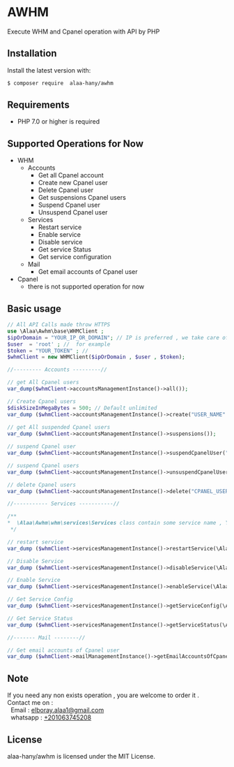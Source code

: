 AWHM
====

Execute WHM and Cpanel operation with  API by PHP


Installation
------------

Install the latest version with:

```bash
$ composer require  alaa-hany/awhm
```


Requirements
------------

* PHP 7.0 or higher is required


Supported Operations for Now 
----------------------------
* WHM
  * Accounts
    * Get all Cpanel  account
    * Create new Cpanel user
    * Delete Cpanel user
    * Get suspensions Cpanel users
    * Suspend Cpanel user
    * Unsuspend Cpanel user
  * Services
    * Restart service
    * Enable service
    * Disable service
    * Get service Status
    * Get service configuration
  * Mail
    * Get email accounts of Cpanel user
* Cpanel 
   * there is not supported operation for now

Basic usage
-----------
```php
// All API Calls made throw HTTPS 
use \Alaa\Awhm\base\WHMClient ;
$ipOrDomain = "YOUR_IP_OR_DOMAIN"; // IP is preferred , we take care of get Domain
$user  = 'root' ; //  for example
$token = "YOUR_TOKEN" ; //
$whmClient = new WHMClient($ipOrDomain , $user , $token);

//--------- Accounts ---------//

// get All Cpanel users
var_dump($whmClient->accountsManagementInstance()->all());

// Create Cpanel users
$diskSizeInMegaBytes = 500; // Default unlimited
var_dump ($whmClient->accountsManagementInstance()->create("USER_NAME" , "PASSWORD" , $diskSizeInMegaBytes));
 
// get All suspended Cpanel users
var_dump ($whmClient->accountsManagementInstance()->suspensions());

// suspend Cpanel user
var_dump ($whmClient->accountsManagementInstance()->suspendCpanelUser("CPANEL_USER_NAME"));

// suspend Cpanel users
var_dump ($whmClient->accountsManagementInstance()->unsuspendCpanelUser("CPANEL_USER_NAME"));

// delete Cpanel users
var_dump ($whmClient->accountsManagementInstance()->delete("CPANEL_USER_NAME"));

//----------- Services -----------//

/**
*  \Alaa\Awhm\whm\services\Services class contain some service name , You can use it or pass service's Name 
 */

// restart service
var_dump ($whmClient->servicesManagementInstance()->restartService(\Alaa\Awhm\whm\services\Services::HTTP));

// Disable Service
var_dump ($whmClient->servicesManagementInstance()->disableService(\Alaa\Awhm\whm\services\Services::FTP));

// Enable Service
var_dump ($whmClient->servicesManagementInstance()->enableService(\Alaa\Awhm\whm\services\Services::FTP));

// Get Service Config
var_dump ($whmClient->servicesManagementInstance()->getServiceConfig(\Alaa\Awhm\whm\services\Services::FTP));

// Get Service Status
var_dump ($whmClient->servicesManagementInstance()->getServiceStatus(\Alaa\Awhm\whm\services\Services::FTP));

//------- Mail --------//

// Get email accounts of Cpanel user
var_dump ($whmClient->mailManagementInstance()->getEmailAccountsOfCpanelUser("CPANEL_USER_NAME"));

```

Note
----
  If you need any non exists operation , you are welcome to order it . <br>
  Contact me on : <br>
  &nbsp;&nbsp;Email : [elboray.alaa1@gmail.com](mailto:elboray.alaa1@gmail.com) <br>
  &nbsp;&nbsp;whatsapp : [+201063745208](https://wa.me/201063745208)

License
-------
alaa-hany/awhm is licensed under the MIT License.

